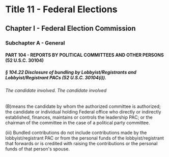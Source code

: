 
# Title 11 - Federal Elections
## Chapter I - Federal Election Commission
### Subchapter A - General
#### PART 104 - REPORTS BY POLITICAL COMMITTEES AND OTHER PERSONS (52 U.S.C. 30104)
##### § 104.22 Disclosure of bundling by Lobbyist/Registrants and Lobbyist/Registrant PACs (52 U.S.C. 30104(i)).
###### The candidate involved. The candidate involved

(B)means the candidate by whom the authorized committee is authorized; the candidate or individual holding Federal office who directly or indirectly established, finances, maintains or controls the leadership PAC; or the chairman of the committee in the case of a political party committee.

(iii) Bundled contributions do not include contributions made by the lobbyist/registrant PAC or from the personal funds of the lobbyist/registrant that forwards or is credited with raising the contributions or the personal funds of that person's spouse.
